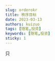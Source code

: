 ```yaml
---
slug: orderokr
title: 秩序目标
date: 2023-03-13
authors: kuizuo
tags: [随笔,投资]
keywords: [随笔,投资]
sticky: 1
---
```


只